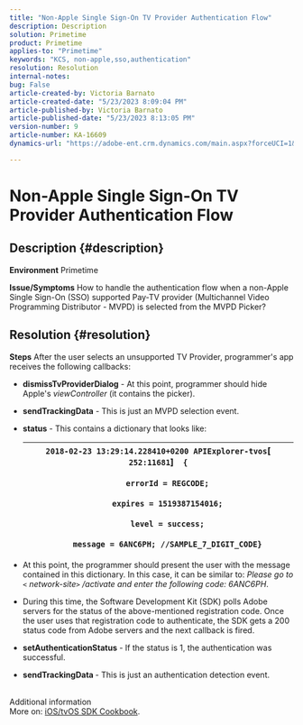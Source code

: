 ```yaml
---
title: "Non-Apple Single Sign-On TV Provider Authentication Flow"
description: Description
solution: Primetime
product: Primetime
applies-to: "Primetime"
keywords: "KCS, non-apple,sso,authentication"
resolution: Resolution
internal-notes: 
bug: False
article-created-by: Victoria Barnato
article-created-date: "5/23/2023 8:09:04 PM"
article-published-by: Victoria Barnato
article-published-date: "5/23/2023 8:13:05 PM"
version-number: 9
article-number: KA-16609
dynamics-url: "https://adobe-ent.crm.dynamics.com/main.aspx?forceUCI=1&pagetype=entityrecord&etn=knowledgearticle&id=e11dc8a5-a5f9-ed11-8849-6045bd006295"

---
```

# Non-Apple Single Sign-On TV Provider Authentication Flow

## Description {#description}

<b>Environment</b>
Primetime


<b>Issue/Symptoms</b>
How to handle the authentication flow when a non-Apple Single Sign-On (SSO) supported Pay-TV provider (Multichannel Video Programming Distributor - MVPD) is selected from the MVPD Picker?


## Resolution {#resolution}

<b>Steps</b>
After the user selects an unsupported TV Provider, programmer's app receives the following callbacks:

- <b>dismissTvProviderDialog</b> - At this point, programmer should hide Apple's *viewController* (it contains the picker).
- <b>sendTrackingData</b> - This is just an MVPD selection event.
- <b>status</b> - This contains a dictionary that looks like:

    | `2018-02-23 13:29:14.228410+0200 APIExplorer-tvos`[` 252:11681`]`  {`<br><br>`    errorId = REGCODE;`<br><br>`    expires = 1519387154016;`<br><br>`    level = success;`<br><br>`    message = 6ANC6PH; //SAMPLE_7_DIGIT_CODE}` |
    | --- |


- At this point, the programmer should present the user with the message contained in this dictionary. In this case, it can be similar to: *Please go to `<` network-site`>` /activate and enter the following code: 6ANC6PH*.
- During this time, the Software Development Kit (SDK) polls Adobe servers for the status of the above-mentioned registration code. Once the user uses that registration code to authenticate, the SDK gets a 200 status code from Adobe servers and the next callback is fired.


- <b>setAuthenticationStatus</b> - If the status is 1, the authentication was successful.


- <b>sendTrackingData </b>- This is just an authentication detection event.

<br>Additional information<br>
More on: [iOS/tvOS SDK Cookbook](https://experienceleague.adobe.com/docs/primetime/authentication/programmer-integration-guide/accessenabler-sdk/ios-sdk/iostvos-sdk-cookbook.html?lang=en#create_dev).




